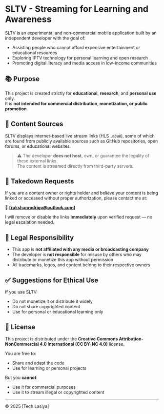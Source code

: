 # SLTV - Streaming for Learning and Awareness

SLTV is an experimental and non-commercial mobile application built by an independent developer with the goal of:

- Assisting people who cannot afford expensive entertainment or educational resources
- Exploring IPTV technology for personal learning and open research
- Promoting digital literacy and media access in low-income communities

## 📚 Purpose

This project is created strictly for **educational**, **research**, and **personal use** only.  
It is **not intended for commercial distribution, monetization, or public promotion**.

## 📡 Content Sources

SLTV displays internet-based live stream links (HLS `.m3u8`), some of which are found from publicly available sources such as GitHub repositories, open forums, or educational websites.

> ⚠️ The developer **does not host**, own, or guarantee the legality of these external links.  
> The content is streamed directly from third-party servers.

## 🔄 Takedown Requests

If you are a content owner or rights holder and believe your content is being linked or accessed without proper authorization, please contact me at:

📧 **[rukshanrodrigo@outlook.com]**

I will remove or disable the links **immediately** upon verified request — no legal escalation needed.

## 🔐 Legal Responsibility

- This app is **not affiliated with any media or broadcasting company**
- The developer is **not responsible** for misuse by others who may distribute or monetize this app without permission
- All trademarks, logos, and content belong to their respective owners

## ✅ Suggestions for Ethical Use

If you use SLTV:
- Do not monetize it or distribute it widely
- Do not share copyrighted content
- Use for personal or educational learning only

## 📃 License

This project is distributed under the **Creative Commons Attribution-NonCommercial 4.0 International (CC BY-NC 4.0)** license.

You are free to:
- Share and adapt the code
- Use for learning or personal projects

But you **cannot**:
- Use it for commercial purposes
- Use it to stream illegal or copyrighted content

---

© 2025 [Tech Lasiya]
